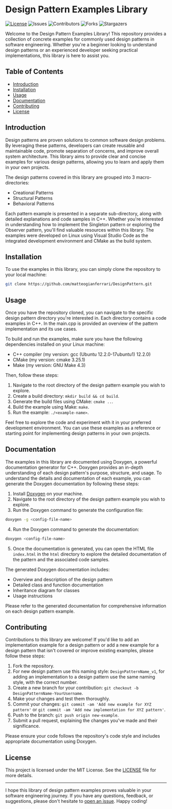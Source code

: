 # Design Pattern Examples Library

[![License](https://img.shields.io/badge/license-MIT-blue.svg)](https://opensource.org/licenses/MIT)
![Issues](https://img.shields.io/github/issues/matteogianferrari/DesignPattern)
![Contributors](https://img.shields.io/github/contributors/matteogianferrari/DesignPattern?color=dark-green)
![Forks](https://img.shields.io/github/forks/matteogianferrari/DesignPattern?style=social)
![Stargazers](https://img.shields.io/github/stars/matteogianferrari/DesignPattern?style=social) 

Welcome to the Design Pattern Examples Library! This repository provides a collection of concrete examples for commonly used design patterns in software engineering. Whether you're a beginner looking to understand design patterns or an experienced developer seeking practical implementations, this library is here to assist you.

## Table of Contents

- [Introduction](#introduction)
- [Installation](#installation)
- [Usage](#usage)
- [Documentation](#documentation)
- [Contributing](#contributing)
- [License](#license)

## Introduction

Design patterns are proven solutions to common software design problems. By leveraging these patterns, developers can create reusable and maintainable code, promote separation of concerns, and improve overall system architecture. This library aims to provide clear and concise examples for various design patterns, allowing you to learn and apply them in your own projects.

The design patterns covered in this library are grouped into 3 macro-directories:

- Creational Patterns
- Structural Patterns
- Behavioral Patterns

Each pattern example is presented in a separate sub-directory, along with detailed explanations and code samples in C++. Whether you're interested in understanding how to implement the Singleton pattern or exploring the Observer pattern, you'll find valuable resources within this library. The examples were developed on Linux using Visual Studio Code as the integrated development environment and CMake as the build system.

## Installation

To use the examples in this library, you can simply clone the repository to your local machine:

```bash
git clone https://github.com/matteogianferrari/DesignPattern.git
```

## Usage

Once you have the repository cloned, you can navigate to the specific design pattern directory you're interested in. Each directory contains a code examples in C++. In the main.cpp is provided an overview of the pattern implementation and its use cases.

To build and run the examples, make sure you have the following dependencies installed on your Linux machine:

- C++ compiler (my version: gcc (Ubuntu 12.2.0-17ubuntu1) 12.2.0)
- CMake (my version: cmake 3.25.1) 
- Make (my version: GNU Make 4.3)

Then, follow these steps:

1. Navigate to the root directory of the design pattern example you wish to explore.
2. Create a build directory: `mkdir build && cd build`.
3. Generate the build files using CMake: `cmake ..`.
4. Build the example using Make: `make`.
5. Run the example: `./<example-name>`.

Feel free to explore the code and experiment with it in your preferred development environment. You can use these examples as a reference or starting point for implementing design patterns in your own projects.

## Documentation

The examples in this library are documented using Doxygen, a powerful documentation generator for C++. Doxygen provides an in-depth understanding of each design pattern's purpose, structure, and usage. To understand the details and documentation of each example, you can generate the Doxygen documentation by following these steps:

1. Install [Doxygen](https://www.doxygen.nl/download.html) on your machine.
2. Navigate to the root directory of the design pattern example you wish to explore.
3. Run the Doxygen command to generate the configuration file:

```bash
doxygen -g <config-file-name>
```

4. Run the Doxygen command to generate the documentation:

```bash
doxygen <config-file-name>
```

5. Once the documentation is generated, you can open the HTML file `index.html` in the `html` directory to explore the detailed documentation of the pattern and the associated code samples.

The generated Doxygen documentation includes:

- Overview and description of the design pattern
- Detailed class and function documentation
- Inheritance diagram for classes 
- Usage instructions

Please refer to the generated documentation for comprehensive information on each design pattern example.

## Contributing

Contributions to this library are welcome! If you'd like to add an implementation example for a design pattern or add a new example for a design pattern that isn't covered or improve existing examples, please follow these steps:

1. Fork the repository.
2. For new design pattern use this naming style: `DesignPatternName_v1`, for adding an implementation to a design pattern use the same naming style, with the correct number.
3. Create a new branch for your contribution: `git checkout -b DesignPatternName-YourUsername`.
4. Make your changes and test them thoroughly.
5. Commit your changes: `git commit -am 'Add new example for XYZ pattern'` or `git commit -am 'Add new implementation for XYZ pattern'`.
6. Push to the branch: `git push origin new-example`.
7. Submit a pull request, explaining the changes you've made and their significance.

Please ensure your code follows the repository's code style and includes appropriate documentation using Doxygen.

## License

This project is licensed under the MIT License. See the [LICENSE](LICENSE) file for more details.

---

I hope this library of design pattern examples proves valuable in your software engineering journey. If you have any questions, feedback, or suggestions, please don't hesitate to [open an issue](https://github.com/matteogianferrari/DesignPattern/issues). Happy coding!
